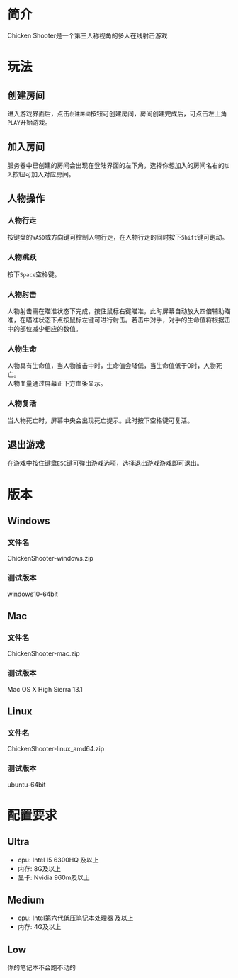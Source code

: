 # 简介  
Chicken Shooter是一个第三人称视角的多人在线射击游戏  

# 玩法  
## 创建房间  
进入游戏界面后，点击`创建房间`按钮可创建房间，房间创建完成后，可点击左上角`PLAY`开始游戏。
## 加入房间  
服务器中已创建的房间会出现在登陆界面的左下角，选择你想加入的房间名右的`加入`按钮可加入对应房间。
## 人物操作
### 人物行走
按键盘的`WASD`或方向键可控制人物行走，在人物行走的同时按下`Shift`键可跑动。  
### 人物跳跃  
按下`Space`空格键。
### 人物射击
人物射击需在瞄准状态下完成，按住鼠标右键瞄准，此时屏幕自动放大四倍辅助瞄准，在瞄准状态下点按鼠标左键可进行射击。若击中对手，对手的生命值将根据击中的部位减少相应的数值。
### 人物生命  
人物具有生命值，当人物被击中时，生命值会降低，当生命值低于0时，人物死亡。  
人物血量通过屏幕正下方血条显示。
### 人物复活  
当人物死亡时，屏幕中央会出现死亡提示。此时按下空格键可复活。
## 退出游戏  
在游戏中按住键盘`ESC`键可弹出游戏选项，选择退出游戏游戏即可退出。

# 版本
## Windows
### 文件名
ChickenShooter-windows.zip

### 测试版本
windows10-64bit

## Mac
### 文件名
ChickenShooter-mac.zip

### 测试版本
Mac OS X High Sierra 13.1

## Linux
### 文件名
ChickenShooter-linux_amd64.zip

### 测试版本
ubuntu-64bit

# 配置要求
## Ultra
* cpu: Intel I5 6300HQ 及以上  
* 内存: 8G及以上
* 显卡: Nvidia 960m及以上  

## Medium
* cpu: Intel第六代低压笔记本处理器 及以上  
* 内存: 4G及以上

## Low
你的笔记本不会跑不动的


